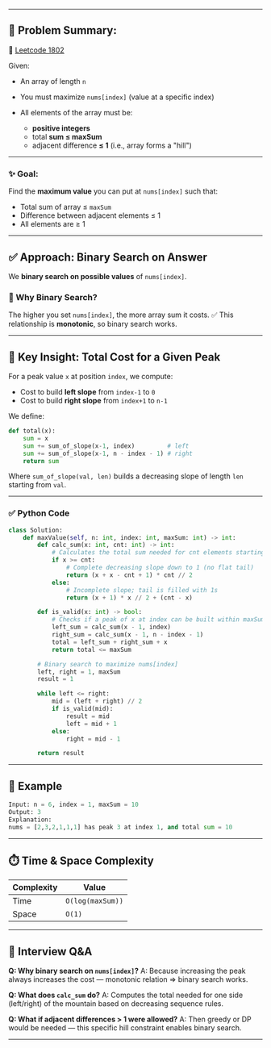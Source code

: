 
---

## 🧩 Problem Summary:

🔗 [Leetcode 1802](https://leetcode.com/problems/maximum-value-at-a-given-index-in-a-bounded-array/)

Given:

* An array of length `n`
* You must maximize `nums[index]` (value at a specific index)
* All elements of the array must be:

  * **positive integers**
  * total **sum ≤ maxSum**
  * adjacent difference **≤ 1** (i.e., array forms a "hill")

---

### ✨ Goal:

Find the **maximum value** you can put at `nums[index]` such that:

* Total sum of array ≤ `maxSum`
* Difference between adjacent elements ≤ 1
* All elements are ≥ 1

---

## ✅ Approach: Binary Search on Answer

We **binary search on possible values** of `nums[index]`.

### 🎯 Why Binary Search?

The higher you set `nums[index]`, the more array sum it costs.
✅ This relationship is **monotonic**, so binary search works.

---

## 🔧 Key Insight: Total Cost for a Given Peak

For a peak value `x` at position `index`, we compute:

* Cost to build **left slope** from `index-1` to `0`
* Cost to build **right slope** from `index+1` to `n-1`

We define:

```python
def total(x):
    sum = x
    sum += sum_of_slope(x-1, index)         # left
    sum += sum_of_slope(x-1, n - index - 1) # right
    return sum
```

Where `sum_of_slope(val, len)` builds a decreasing slope of length `len` starting from `val`.

---

### ✅ Python Code

```python
class Solution:
    def maxValue(self, n: int, index: int, maxSum: int) -> int:
        def calc_sum(x: int, cnt: int) -> int:
            # Calculates the total sum needed for cnt elements starting from x going down
            if x >= cnt:
                # Complete decreasing slope down to 1 (no flat tail)
                return (x + x - cnt + 1) * cnt // 2
            else:
                # Incomplete slope; tail is filled with 1s
                return (x + 1) * x // 2 + (cnt - x)

        def is_valid(x: int) -> bool:
            # Checks if a peak of x at index can be built within maxSum
            left_sum = calc_sum(x - 1, index)
            right_sum = calc_sum(x - 1, n - index - 1)
            total = left_sum + right_sum + x
            return total <= maxSum

        # Binary search to maximize nums[index]
        left, right = 1, maxSum
        result = 1

        while left <= right:
            mid = (left + right) // 2
            if is_valid(mid):
                result = mid
                left = mid + 1
            else:
                right = mid - 1

        return result
```

---

## 🧪 Example

```python
Input: n = 6, index = 1, maxSum = 10
Output: 3
Explanation:
nums = [2,3,2,1,1,1] has peak 3 at index 1, and total sum = 10
```

---

## ⏱️ Time & Space Complexity

| Complexity | Value            |
| ---------- | ---------------- |
| Time       | `O(log(maxSum))` |
| Space      | `O(1)`           |

---

## 💬 Interview Q\&A

**Q: Why binary search on `nums[index]`?**
A: Because increasing the peak always increases the cost — monotonic relation ⇒ binary search works.

**Q: What does `calc_sum` do?**
A: Computes the total needed for one side (left/right) of the mountain based on decreasing sequence rules.

**Q: What if adjacent differences > 1 were allowed?**
A: Then greedy or DP would be needed — this specific hill constraint enables binary search.

---

